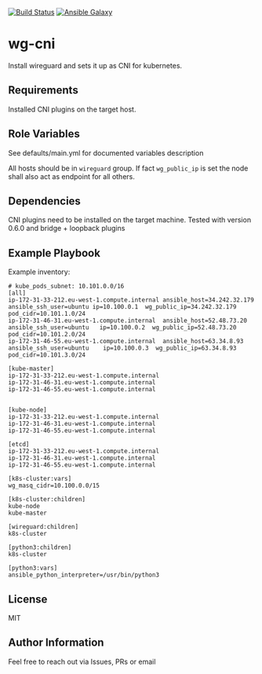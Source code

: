 [![Build Status](https://travis-ci.org/KrakenSystems/wg-cni.svg?branch=master)](https://travis-ci.org/KrakenSystems/wg-cni)
[![Ansible Galaxy](https://img.shields.io/badge/galaxy-nmiculinic.wg_cni-5bbdbf.svg)](https://galaxy.ansible.com/nmiculinic/wg_cni)


wg-cni
=========

Install wireguard and sets it up as CNI for kubernetes.

Requirements
------------

Installed CNI plugins on the target host.

Role Variables
--------------

See defaults/main.yml for documented variables description

All hosts should be in `wireguard` group. If fact `wg_public_ip` is set the node shall also act as endpoint for all others.

Dependencies
------------

CNI plugins need to be installed on the target machine.
Tested with version 0.6.0 and bridge + loopback plugins

Example Playbook
----------------

Example inventory:
```
# kube_pods_subnet: 10.101.0.0/16
[all]
ip-172-31-33-212.eu-west-1.compute.internal ansible_host=34.242.32.179 ansible_ssh_user=ubuntu ip=10.100.0.1  wg_public_ip=34.242.32.179 pod_cidr=10.101.1.0/24
ip-172-31-46-31.eu-west-1.compute.internal  ansible_host=52.48.73.20 ansible_ssh_user=ubuntu   ip=10.100.0.2  wg_public_ip=52.48.73.20   pod_cidr=10.101.2.0/24
ip-172-31-46-55.eu-west-1.compute.internal  ansible_host=63.34.8.93 ansible_ssh_user=ubuntu    ip=10.100.0.3  wg_public_ip=63.34.8.93    pod_cidr=10.101.3.0/24

[kube-master]
ip-172-31-33-212.eu-west-1.compute.internal
ip-172-31-46-31.eu-west-1.compute.internal
ip-172-31-46-55.eu-west-1.compute.internal


[kube-node]
ip-172-31-33-212.eu-west-1.compute.internal
ip-172-31-46-31.eu-west-1.compute.internal
ip-172-31-46-55.eu-west-1.compute.internal

[etcd]
ip-172-31-33-212.eu-west-1.compute.internal
ip-172-31-46-31.eu-west-1.compute.internal
ip-172-31-46-55.eu-west-1.compute.internal

[k8s-cluster:vars]
wg_masq_cidr=10.100.0.0/15

[k8s-cluster:children]
kube-node
kube-master

[wireguard:children]
k8s-cluster

[python3:children]
k8s-cluster

[python3:vars]
ansible_python_interpreter=/usr/bin/python3
```

License
-------

MIT

Author Information
------------------

Feel free to reach out via Issues, PRs or email
